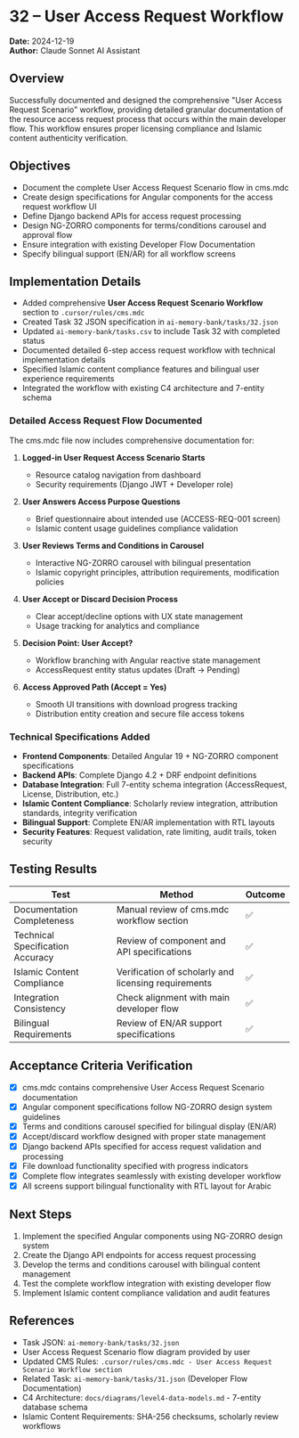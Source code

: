 # 32 – User Access Request Workflow

**Date:** 2024-12-19  
**Author:** Claude Sonnet AI Assistant  

## Overview
Successfully documented and designed the comprehensive "User Access Request Scenario" workflow, providing detailed granular documentation of the resource access request process that occurs within the main developer flow. This workflow ensures proper licensing compliance and Islamic content authenticity verification.

## Objectives
- Document the complete User Access Request Scenario flow in cms.mdc  
- Create design specifications for Angular components for the access request workflow UI  
- Define Django backend APIs for access request processing  
- Design NG-ZORRO components for terms/conditions carousel and approval flow  
- Ensure integration with existing Developer Flow Documentation  
- Specify bilingual support (EN/AR) for all workflow screens  

## Implementation Details
- Added comprehensive **User Access Request Scenario Workflow** section to `.cursor/rules/cms.mdc`
- Created Task 32 JSON specification in `ai-memory-bank/tasks/32.json`
- Updated `ai-memory-bank/tasks.csv` to include Task 32 with completed status
- Documented detailed 6-step access request workflow with technical implementation details
- Specified Islamic content compliance features and bilingual user experience requirements
- Integrated the workflow with existing C4 architecture and 7-entity schema

### Detailed Access Request Flow Documented
The cms.mdc file now includes comprehensive documentation for:

1. **Logged-in User Request Access Scenario Starts**
   - Resource catalog navigation from dashboard
   - Security requirements (Django JWT + Developer role)

2. **User Answers Access Purpose Questions** 
   - Brief questionnaire about intended use (ACCESS-REQ-001 screen)
   - Islamic content usage guidelines compliance validation

3. **User Reviews Terms and Conditions in Carousel**
   - Interactive NG-ZORRO carousel with bilingual presentation
   - Islamic copyright principles, attribution requirements, modification policies

4. **User Accept or Discard Decision Process**
   - Clear accept/decline options with UX state management
   - Usage tracking for analytics and compliance

5. **Decision Point: User Accept?**
   - Workflow branching with Angular reactive state management
   - AccessRequest entity status updates (Draft → Pending)

6. **Access Approved Path (Accept = Yes)**
   - Smooth UI transitions with download progress tracking
   - Distribution entity creation and secure file access tokens

### Technical Specifications Added
- **Frontend Components**: Detailed Angular 19 + NG-ZORRO component specifications
- **Backend APIs**: Complete Django 4.2 + DRF endpoint definitions
- **Database Integration**: Full 7-entity schema integration (AccessRequest, License, Distribution, etc.)
- **Islamic Content Compliance**: Scholarly review integration, attribution standards, integrity verification
- **Bilingual Support**: Complete EN/AR implementation with RTL layouts
- **Security Features**: Request validation, rate limiting, audit trails, token security

## Testing Results
| Test | Method | Outcome |
|---|-----|---|
| Documentation Completeness | Manual review of cms.mdc workflow section | ✅ |
| Technical Specification Accuracy | Review of component and API specifications | ✅ |
| Islamic Content Compliance | Verification of scholarly and licensing requirements | ✅ |
| Integration Consistency | Check alignment with main developer flow | ✅ |
| Bilingual Requirements | Review of EN/AR support specifications | ✅ |

## Acceptance Criteria Verification
- [x] cms.mdc contains comprehensive User Access Request Scenario documentation  
- [x] Angular component specifications follow NG-ZORRO design system guidelines  
- [x] Terms and conditions carousel specified for bilingual display (EN/AR)  
- [x] Accept/discard workflow designed with proper state management  
- [x] Django backend APIs specified for access request validation and processing  
- [x] File download functionality specified with progress indicators  
- [x] Complete flow integrates seamlessly with existing developer workflow  
- [x] All screens support bilingual functionality with RTL layout for Arabic  

## Next Steps
1. Implement the specified Angular components using NG-ZORRO design system
2. Create the Django API endpoints for access request processing
3. Develop the terms and conditions carousel with bilingual content management
4. Test the complete workflow integration with existing developer flow
5. Implement Islamic content compliance validation and audit features

## References
- Task JSON: `ai-memory-bank/tasks/32.json`  
- User Access Request Scenario flow diagram provided by user
- Updated CMS Rules: `.cursor/rules/cms.mdc - User Access Request Scenario Workflow section`
- Related Task: `ai-memory-bank/tasks/31.json` (Developer Flow Documentation)
- C4 Architecture: `docs/diagrams/level4-data-models.md` - 7-entity database schema
- Islamic Content Requirements: SHA-256 checksums, scholarly review workflows
